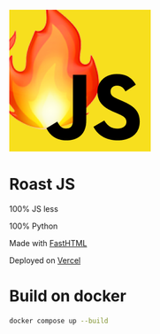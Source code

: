 ![Roast JS](./assets/favicon.png)

# Roast JS

100% JS less

100% Python

Made with [FastHTML](https://fastht.ml)

Deployed on [Vercel](https://vercel.com)

# Build on docker

```bash
docker compose up --build
```
